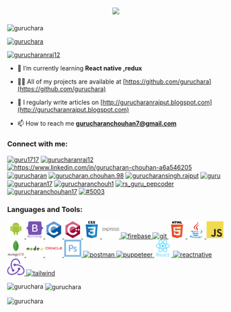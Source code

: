<!-- <h1 align="center">Hi 👋, --

<h2 align="center">Hi ,<img src="https://user-images.githubusercontent.com/39955420/147578264-bae0526c-028a-49d2-8af8-d08bb4edbd2a.gif" height="30" width="30"> I'm Gurucharan Chouhan</h2>
<h3 align="center">I am Software Engineer Student from India</h3>
<!-- <h2 align="center"><img src="https://user-images.githubusercontent.com/39955420/147578199-56632b69-b3e8-4d9f-97e2-f046a1c2cba0.gif"></h2> -->

<!-- <h2 align="center"><img src="https://github.com/guruchara/World-Cup-WebScrapping/blob/main/picss.gif"></h2> -->
<h2 align="center"><img src="https://github.com/guruchara/World-Cup-WebScrapping/blob/main/Gurucharan.png"></h2>
  
<p align="left"> <img src="https://komarev.com/ghpvc/?username=guruchara&label=Profile%20views&color=0e75b6&style=flat" alt="guruchara" /> </p>

<p align="left"> <a href="https://github.com/ryo-ma/github-profile-trophy"><img src="https://github-profile-trophy.vercel.app/?username=guruchara" alt="guruchara" /></a> </p>


<p align="left"> <a href="https://twitter.com/gurucharanraj12" target="blank"><img src="https://img.shields.io/twitter/follow/gurucharanraj12?logo=twitter&style=for-the-badge" alt="gurucharanraj12" /></a> </p>

- 🌱 I’m currently learning **React native ,redux**

- 👨‍💻 All of my projects are available at [https://github.com/guruchara](https://github.com/guruchara)

- 📝 I regularly write articles on [http://gurucharanrajput.blogspot.com](http://gurucharanrajput.blogspot.com)

- 📫 How to reach me **gurucharanchouhan7@gmail.com**

<h3 align="left">Connect with me:</h3>
<p align="left">
<a href="https://codepen.io/guru1717" target="blank"><img align="center" src="https://raw.githubusercontent.com/rahuldkjain/github-profile-readme-generator/master/src/images/icons/Social/codepen.svg" alt="guru1717" height="30" width="40" /></a>
<a href="https://twitter.com/gurucharanraj12" target="blank"><img align="center" src="https://raw.githubusercontent.com/rahuldkjain/github-profile-readme-generator/master/src/images/icons/Social/twitter.svg" alt="gurucharanraj12" height="30" width="40" /></a>
<a href="https://linkedin.com/in/https://www.linkedin.com/in/gurucharan-chouhan-a6a546205" target="blank"><img align="center" src="https://raw.githubusercontent.com/rahuldkjain/github-profile-readme-generator/master/src/images/icons/Social/linked-in-alt.svg" alt="https://www.linkedin.com/in/gurucharan-chouhan-a6a546205" height="30" width="40" /></a>
<a href="https://stackoverflow.com/users/gurucharan" target="blank"><img align="center" src="https://raw.githubusercontent.com/rahuldkjain/github-profile-readme-generator/master/src/images/icons/Social/stack-overflow.svg" alt="gurucharan" height="30" width="40" /></a>
<a href="https://fb.com/gurucharan.chouhan.98" target="blank"><img align="center" src="https://raw.githubusercontent.com/rahuldkjain/github-profile-readme-generator/master/src/images/icons/Social/facebook.svg" alt="gurucharan.chouhan.98" height="30" width="40" /></a>
<a href="https://instagram.com/gurucharansingh.rajput" target="blank"><img align="center" src="https://raw.githubusercontent.com/rahuldkjain/github-profile-readme-generator/master/src/images/icons/Social/instagram.svg" alt="gurucharansingh.rajput" height="30" width="40" /></a>
<a href="https://www.youtube.com/c/guru" target="blank"><img align="center" src="https://raw.githubusercontent.com/rahuldkjain/github-profile-readme-generator/master/src/images/icons/Social/youtube.svg" alt="guru" height="30" width="40" /></a>
<a href="https://www.codechef.com/users/gurucharan17" target="blank"><img align="center" src="https://cdn.jsdelivr.net/npm/simple-icons@3.1.0/icons/codechef.svg" alt="gurucharan17" height="30" width="40" /></a>
<a href="https://www.hackerrank.com/gurucharanchouh1" target="blank"><img align="center" src="https://raw.githubusercontent.com/rahuldkjain/github-profile-readme-generator/master/src/images/icons/Social/hackerrank.svg" alt="gurucharanchouh1" height="30" width="40" /></a>
<a href="https://www.leetcode.com/rs_guru_pepcoder" target="blank"><img align="center" src="https://raw.githubusercontent.com/rahuldkjain/github-profile-readme-generator/master/src/images/icons/Social/leet-code.svg" alt="rs_guru_pepcoder" height="30" width="40" /></a>
<a href="https://auth.geeksforgeeks.org/user/gurucharanchouhan17" target="blank"><img align="center" src="https://raw.githubusercontent.com/rahuldkjain/github-profile-readme-generator/master/src/images/icons/Social/geeks-for-geeks.svg" alt="gurucharanchouhan17" height="30" width="40" /></a>
<a href="https://discord.gg/#5003" target="blank"><img align="center" src="https://raw.githubusercontent.com/rahuldkjain/github-profile-readme-generator/master/src/images/icons/Social/discord.svg" alt="#5003" height="30" width="40" /></a>
</p>

<h3 align="left">Languages and Tools:</h3>
<p align="left"> <a href="https://developer.android.com" target="_blank" rel="noreferrer"> <img src="https://raw.githubusercontent.com/devicons/devicon/master/icons/android/android-original-wordmark.svg" alt="android" width="40" height="40"/> </a> <a href="https://getbootstrap.com" target="_blank" rel="noreferrer"> <img src="https://raw.githubusercontent.com/devicons/devicon/master/icons/bootstrap/bootstrap-plain-wordmark.svg" alt="bootstrap" width="40" height="40"/> </a> <a href="https://www.cprogramming.com/" target="_blank" rel="noreferrer"> <img src="https://raw.githubusercontent.com/devicons/devicon/master/icons/c/c-original.svg" alt="c" width="40" height="40"/> </a> <a href="https://www.w3schools.com/cpp/" target="_blank" rel="noreferrer"> <img src="https://raw.githubusercontent.com/devicons/devicon/master/icons/cplusplus/cplusplus-original.svg" alt="cplusplus" width="40" height="40"/> </a> <a href="https://www.w3schools.com/css/" target="_blank" rel="noreferrer"> <img src="https://raw.githubusercontent.com/devicons/devicon/master/icons/css3/css3-original-wordmark.svg" alt="css3" width="40" height="40"/> </a> <a href="https://expressjs.com" target="_blank" rel="noreferrer"> <img src="https://raw.githubusercontent.com/devicons/devicon/master/icons/express/express-original-wordmark.svg" alt="express" width="40" height="40"/> </a> <a href="https://firebase.google.com/" target="_blank" rel="noreferrer"> <img src="https://www.vectorlogo.zone/logos/firebase/firebase-icon.svg" alt="firebase" width="40" height="40"/> </a> <a href="https://git-scm.com/" target="_blank" rel="noreferrer"> <img src="https://www.vectorlogo.zone/logos/git-scm/git-scm-icon.svg" alt="git" width="40" height="40"/> </a> <a href="https://www.w3.org/html/" target="_blank" rel="noreferrer"> <img src="https://raw.githubusercontent.com/devicons/devicon/master/icons/html5/html5-original-wordmark.svg" alt="html5" width="40" height="40"/> </a> <a href="https://www.java.com" target="_blank" rel="noreferrer"> <img src="https://raw.githubusercontent.com/devicons/devicon/master/icons/java/java-original.svg" alt="java" width="40" height="40"/> </a> <a href="https://developer.mozilla.org/en-US/docs/Web/JavaScript" target="_blank" rel="noreferrer"> <img src="https://raw.githubusercontent.com/devicons/devicon/master/icons/javascript/javascript-original.svg" alt="javascript" width="40" height="40"/> </a> <a href="https://www.mongodb.com/" target="_blank" rel="noreferrer"> <img src="https://raw.githubusercontent.com/devicons/devicon/master/icons/mongodb/mongodb-original-wordmark.svg" alt="mongodb" width="40" height="40"/> </a> <a href="https://nodejs.org" target="_blank" rel="noreferrer"> <img src="https://raw.githubusercontent.com/devicons/devicon/master/icons/nodejs/nodejs-original-wordmark.svg" alt="nodejs" width="40" height="40"/> </a> <a href="https://www.oracle.com/" target="_blank" rel="noreferrer"> <img src="https://raw.githubusercontent.com/devicons/devicon/master/icons/oracle/oracle-original.svg" alt="oracle" width="40" height="40"/> </a> <a href="https://www.photoshop.com/en" target="_blank" rel="noreferrer"> <img src="https://raw.githubusercontent.com/devicons/devicon/master/icons/photoshop/photoshop-line.svg" alt="photoshop" width="40" height="40"/> </a> <a href="https://postman.com" target="_blank" rel="noreferrer"> <img src="https://www.vectorlogo.zone/logos/getpostman/getpostman-icon.svg" alt="postman" width="40" height="40"/> </a> <a href="https://github.com/puppeteer/puppeteer" target="_blank" rel="noreferrer"> <img src="https://www.vectorlogo.zone/logos/pptrdev/pptrdev-official.svg" alt="puppeteer" width="40" height="40"/> </a> <a href="https://reactjs.org/" target="_blank" rel="noreferrer"> <img src="https://raw.githubusercontent.com/devicons/devicon/master/icons/react/react-original-wordmark.svg" alt="react" width="40" height="40"/> </a> <a href="https://reactnative.dev/" target="_blank" rel="noreferrer"> <img src="https://reactnative.dev/img/header_logo.svg" alt="reactnative" width="40" height="40"/> </a> <a href="https://redux.js.org" target="_blank" rel="noreferrer"> <img src="https://raw.githubusercontent.com/devicons/devicon/master/icons/redux/redux-original.svg" alt="redux" width="40" height="40"/> </a> <a href="https://tailwindcss.com/" target="_blank" rel="noreferrer"> <img src="https://www.vectorlogo.zone/logos/tailwindcss/tailwindcss-icon.svg" alt="tailwind" width="40" height="40"/> </a> </p>

<p><img align="left" src="https://github-readme-stats.vercel.app/api/top-langs?username=guruchara&show_icons=true&locale=en&layout=compact" alt="guruchara" /></p>

<p>&nbsp;<img align="center" src="https://github-readme-stats.vercel.app/api?username=guruchara&show_icons=true&locale=en" alt="guruchara" /></p>

<p><img align="center" src="https://github-readme-streak-stats.herokuapp.com/?user=guruchara&" alt="guruchara" /></p>
